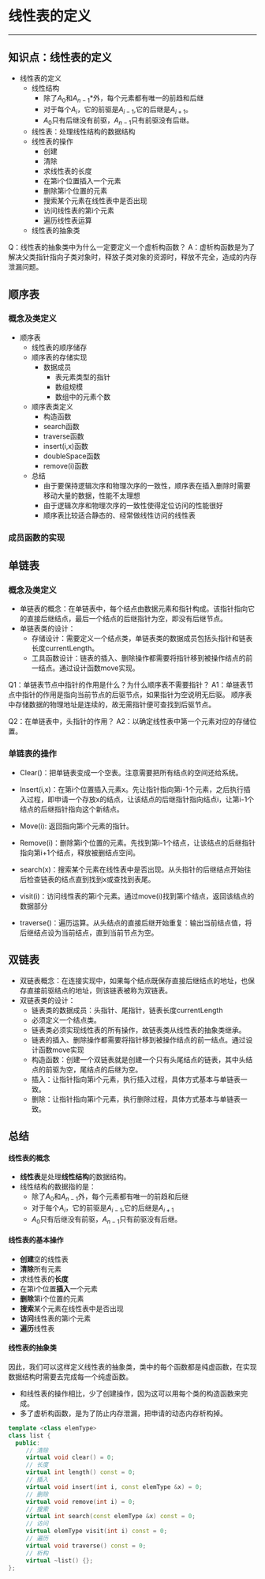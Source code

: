 # 线性表的定义

---

## 知识点：线性表的定义

- 线性表的定义
  - 线性结构
    - 除了$A_0$和$A_{n-1}$*外，每个元素都有唯一的前趋和后继
    - 对于每个$A_i$，它的前驱是$A_{i-1}$,它的后继是$A_{i+1}$。
    - $A_0$只有后继没有前驱，$A_{n-1}$只有前驱没有后继。
  - 线性表：处理线性结构的数据结构
  - 线性表的操作
    - 创建
    - 清除
    - 求线性表的长度
    - 在第i个位置插入一个元素
    - 删除第i个位置的元素
    - 搜索某个元素在线性表中是否出现
    - 访问线性表的第i个元素
    - 遍历线性表运算
  - 线性表的抽象类



Q：线性表的抽象类中为什么一定要定义一个虚析构函数？
A：虚析构函数是为了解决父类指针指向子类对象时，释放子类对象的资源时，释放不完全，造成的内存泄漏问题。



## 顺序表

### 概念及类定义

- 顺序表
  - 线性表的顺序储存
  - 顺序表的存储实现
    - 数据成员
      - 表元素类型的指针
      - 数组规模
      - 数组中的元素个数
  - 顺序表类定义
    - 构造函数
    - search函数
    - traverse函数
    - insert(i,x)函数
    - doubleSpace函数
    - remove(i)函数
  - 总结
    - 由于要保持逻辑次序和物理次序的一致性，顺序表在插入删除时需要移动大量的数据，性能不太理想
    - 由于逻辑次序和物理次序的一致性使得定位访问的性能很好
    - 顺序表比较适合静态的、经常做线性访问的线性表



### 成员函数的实现



## 单链表

### 概念及类定义

- 单链表的概念：在单链表中，每个结点由数据元素和指针构成。该指针指向它的直接后继结点，最后一个结点的后继指针为空，即没有后继节点。
- 单链表类的设计：
  - 存储设计：需要定义一个结点类，单链表类的数据成员包括头指针和链表长度currentLength。
  - 工具函数设计：链表的插入、删除操作都需要将指针移到被操作结点的前一结点。通过设计函数move实现。





Q1：单链表节点中指针的作用是什么？为什么顺序表不需要指针？
A1：单链表节点中指针的作用是指向当前节点的后驱节点，如果指针为空说明无后驱。 顺序表中存储数据的物理地址是连续的，故无需指针便可查找到后驱节点。

Q2：在单链表中，头指针的作用？
A2：以确定线性表中第一个元素对应的存储位置。



### 单链表的操作

- Clear()：把单链表变成一个空表。注意需要把所有结点的空间还给系统。
- Insert(i,x)：在第i个位置插入元素x。先让指针指向第i-1个元素，之后执行插入过程，即申请一个存放x的结点，让该结点的后继指针指向结点i，让第i-1个结点的后继指针指向这个新结点。
- Move(i): 返回指向第i个元素的指针。
- Remove(i)：删除第i个位置的元素。先找到第i-1个结点，让该结点的后继指针指向第i+1个结点，释放被删结点空间。
  

- search(x)：搜索某个元素在线性表中是否出现。从头指针的后继结点开始往后检查链表的结点直到找到x或查找到表尾。
- visit(i)：访问线性表的第i个元素。通过move(i)找到第i个结点，返回该结点的数据部分
- traverse()：遍历运算。从头结点的直接后继开始重复：输出当前结点值，将后继结点设为当前结点，直到当前节点为空。



## 双链表

- 双链表概念：在连接实现中，如果每个结点既保存直接后继结点的地址，也保存直接前驱结点的地址，则该链表被称为双链表。
- 双链表类的设计：
  - 链表类的数据成员：头指针、尾指针，链表长度currentLength
  - 必须定义一个结点类。
  - 链表类必须实现线性表的所有操作，故链表类从线性表的抽象类继承。
  - 链表的插入、删除操作都需要将指针移到被操作结点的前一结点。通过设计函数move实现
  - 构造函数：创建一个双链表就是创建一个只有头尾结点的链表，其中头结点的前驱为空，尾结点的后继为空。
  - 插入：让指针指向第i个元素，执行插入过程，具体方式基本与单链表一致。
  - 删除：让指针指向第i个元素，执行删除过程，具体方式基本与单链表一致。



## 总结

#### 线性表的概念

- **线性表**是处理**线性结构**的数据结构。
- 线性结构的数据指的是：
  - 除了$A_0$和$A_{n-1}$外，每个元素都有唯一的前趋和后继
  - 对于每个$A_i$，它的前驱是$A_{i-1}$,它的后继是$A_{i+1}$
  - $A_0$只有后继没有前驱，$A_{n-1}$只有前驱没有后继。

#### 线性表的基本操作

- **创建**空的线性表
- **清除**所有元素
- 求线性表的**长度**
- 在第i个位置**插入**一个元素
- **删除**第i个位置的元素
- **搜索**某个元素在线性表中是否出现
- **访问**线性表的第i个元素
- **遍历**线性表

#### 线性表的抽象类

因此，我们可以这样定义线性表的抽象类，类中的每个函数都是纯虚函数，在实现数据结构时需要去完成每一个纯虚函数。

- 和线性表的操作相比，少了创建操作，因为这可以用每个类的构造函数来完成。
- 多了虚析构函数，是为了防止内存泄漏，把申请的动态内存析构掉。

```c++
template <class elemType>
class list {
  public: 
     // 清除
     virtual void clear() = 0;
     // 长度
     virtual int length() const = 0;
     // 插入
     virtual void insert(int i, const elemType &x) = 0; 
     // 删除
     virtual void remove(int i) = 0;
     // 搜索
     virtual int search(const elemType &x) const = 0;
     // 访问
     virtual elemType visit(int i) const = 0;
     // 遍历
     virtual void traverse() const = 0;
     // 析构
     virtual ~list() {};
};
```









